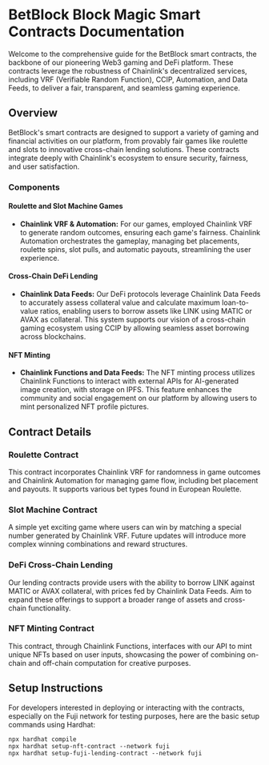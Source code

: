 # BetBlock Block Magic Smart Contracts Documentation

Welcome to the comprehensive guide for the BetBlock smart contracts, the backbone of our pioneering Web3 gaming and DeFi platform. These contracts leverage the robustness of Chainlink's decentralized services, including VRF (Verifiable Random Function), CCIP, Automation, and Data Feeds, to deliver a fair, transparent, and seamless gaming experience.

## Overview

BetBlock's smart contracts are designed to support a variety of gaming and financial activities on our platform, from provably fair games like roulette and slots to innovative cross-chain lending solutions. These contracts integrate deeply with Chainlink's ecosystem to ensure security, fairness, and user satisfaction.

### Components

#### Roulette and Slot Machine Games

- **Chainlink VRF & Automation:** For our games, employed Chainlink VRF to generate random outcomes, ensuring each game's fairness. Chainlink Automation orchestrates the gameplay, managing bet placements, roulette spins, slot pulls, and automatic payouts, streamlining the user experience.

#### Cross-Chain DeFi Lending

- **Chainlink Data Feeds:** Our DeFi protocols leverage Chainlink Data Feeds to accurately assess collateral value and calculate maximum loan-to-value ratios, enabling users to borrow assets like LINK using MATIC or AVAX as collateral. This system supports our vision of a cross-chain gaming ecosystem using CCIP by allowing seamless asset borrowing across blockchains.

#### NFT Minting

- **Chainlink Functions and Data Feeds:** The NFT minting process utilizes Chainlink Functions to interact with external APIs for AI-generated image creation, with storage on IPFS. This feature enhances the community and social engagement on our platform by allowing users to mint personalized NFT profile pictures.

## Contract Details

### Roulette Contract

This contract incorporates Chainlink VRF for randomness in game outcomes and Chainlink Automation for managing game flow, including bet placement and payouts. It supports various bet types found in European Roulette.

### Slot Machine Contract

A simple yet exciting game where users can win by matching a special number generated by Chainlink VRF. Future updates will introduce more complex winning combinations and reward structures.

### DeFi Cross-Chain Lending

Our lending contracts provide users with the ability to borrow LINK against MATIC or AVAX collateral, with prices fed by Chainlink Data Feeds. Aim to expand these offerings to support a broader range of assets and cross-chain functionality.

### NFT Minting Contract

This contract, through Chainlink Functions, interfaces with our API to mint unique NFTs based on user inputs, showcasing the power of combining on-chain and off-chain computation for creative purposes.

## Setup Instructions

For developers interested in deploying or interacting with the contracts, especially on the Fuji network for testing purposes, here are the basic setup commands using Hardhat:

```shell
npx hardhat compile
npx hardhat setup-nft-contract --network fuji
npx hardhat setup-fuji-lending-contract --network fuji
